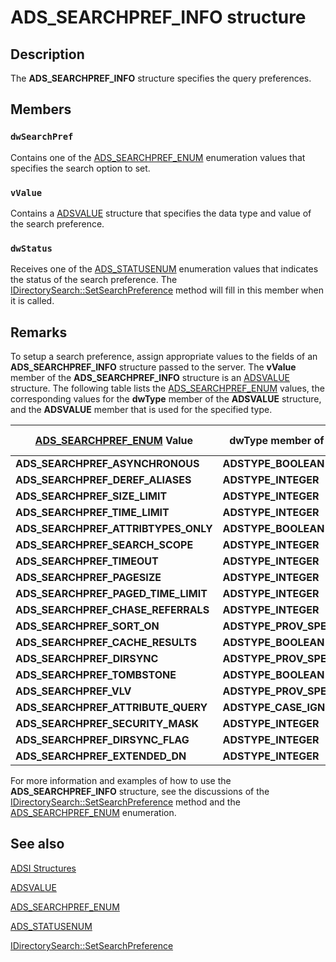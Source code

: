 # ADS_SEARCHPREF_INFO structure

## Description

The **ADS_SEARCHPREF_INFO** structure specifies the query preferences.

## Members

### `dwSearchPref`

Contains one of the [ADS_SEARCHPREF_ENUM](https://learn.microsoft.com/windows/win32/api/iads/ne-iads-ads_searchpref_enum) enumeration values that specifies the search option to set.

### `vValue`

Contains a [ADSVALUE](https://learn.microsoft.com/windows/desktop/api/iads/ns-iads-adsvalue) structure that specifies the data type and value of the search preference.

### `dwStatus`

Receives one of the [ADS_STATUSENUM](https://learn.microsoft.com/windows/win32/api/iads/ne-iads-ads_statusenum) enumeration values that indicates the status of the search preference. The [IDirectorySearch::SetSearchPreference](https://learn.microsoft.com/windows/desktop/api/iads/nf-iads-idirectorysearch-setsearchpreference) method will fill in this member when it is called.

## Remarks

To setup a search preference, assign appropriate values to the fields of an **ADS_SEARCHPREF_INFO** structure passed to the server. The **vValue** member of the **ADS_SEARCHPREF_INFO** structure is an [ADSVALUE](https://learn.microsoft.com/windows/desktop/api/iads/ns-iads-adsvalue) structure. The following table lists the [ADS_SEARCHPREF_ENUM](https://learn.microsoft.com/windows/win32/api/iads/ne-iads-ads_searchpref_enum) values, the corresponding values for the **dwType** member of the **ADSVALUE** structure, and the **ADSVALUE** member that is used for the specified type.

| [ADS_SEARCHPREF_ENUM](https://learn.microsoft.com/windows/win32/api/iads/ne-iads-ads_searchpref_enum) Value | **dwType** member of [ADSVALUE](https://learn.microsoft.com/windows/desktop/api/iads/ns-iads-adsvalue) | [ADSVALUE](https://learn.microsoft.com/windows/desktop/api/iads/ns-iads-adsvalue) member |
| --- | --- | --- |
| **ADS_SEARCHPREF_ASYNCHRONOUS** | **ADSTYPE_BOOLEAN** | **Boolean** |
| **ADS_SEARCHPREF_DEREF_ALIASES** | **ADSTYPE_INTEGER** | **Integer** |
| **ADS_SEARCHPREF_SIZE_LIMIT** | **ADSTYPE_INTEGER** | **Integer** |
| **ADS_SEARCHPREF_TIME_LIMIT** | **ADSTYPE_INTEGER** | **Integer** |
| **ADS_SEARCHPREF_ATTRIBTYPES_ONLY** | **ADSTYPE_BOOLEAN** | **Boolean** |
| **ADS_SEARCHPREF_SEARCH_SCOPE** | **ADSTYPE_INTEGER** | **Integer** |
| **ADS_SEARCHPREF_TIMEOUT** | **ADSTYPE_INTEGER** | **Integer** |
| **ADS_SEARCHPREF_PAGESIZE** | **ADSTYPE_INTEGER** | **Integer** |
| **ADS_SEARCHPREF_PAGED_TIME_LIMIT** | **ADSTYPE_INTEGER** | **Integer** |
| **ADS_SEARCHPREF_CHASE_REFERRALS** | **ADSTYPE_INTEGER** | **Integer** |
| **ADS_SEARCHPREF_SORT_ON** | **ADSTYPE_PROV_SPECIFIC** | **ProviderSpecific** |
| **ADS_SEARCHPREF_CACHE_RESULTS** | **ADSTYPE_BOOLEAN** | **Boolean** |
| **ADS_SEARCHPREF_DIRSYNC** | **ADSTYPE_PROV_SPECIFIC** | **ProviderSpecific** |
| **ADS_SEARCHPREF_TOMBSTONE** | **ADSTYPE_BOOLEAN** | **Boolean** |
| **ADS_SEARCHPREF_VLV** | **ADSTYPE_PROV_SPECIFIC** | **ProviderSpecific** |
| **ADS_SEARCHPREF_ATTRIBUTE_QUERY** | **ADSTYPE_CASE_IGNORE_STRING** | **CaseIgnoreString** |
| **ADS_SEARCHPREF_SECURITY_MASK** | **ADSTYPE_INTEGER** | **Integer** |
| **ADS_SEARCHPREF_DIRSYNC_FLAG** | **ADSTYPE_INTEGER** | **Integer** |
| **ADS_SEARCHPREF_EXTENDED_DN** | **ADSTYPE_INTEGER** | **Integer** |

For more information and examples of how to use the **ADS_SEARCHPREF_INFO** structure, see the discussions of the [IDirectorySearch::SetSearchPreference](https://learn.microsoft.com/windows/desktop/api/iads/nf-iads-idirectorysearch-setsearchpreference) method and the [ADS_SEARCHPREF_ENUM](https://learn.microsoft.com/windows/win32/api/iads/ne-iads-ads_searchpref_enum) enumeration.

## See also

[ADSI Structures](https://learn.microsoft.com/windows/desktop/ADSI/adsi-structures)

[ADSVALUE](https://learn.microsoft.com/windows/desktop/api/iads/ns-iads-adsvalue)

[ADS_SEARCHPREF_ENUM](https://learn.microsoft.com/windows/win32/api/iads/ne-iads-ads_searchpref_enum)

[ADS_STATUSENUM](https://learn.microsoft.com/windows/win32/api/iads/ne-iads-ads_statusenum)

[IDirectorySearch::SetSearchPreference](https://learn.microsoft.com/windows/desktop/api/iads/nf-iads-idirectorysearch-setsearchpreference)